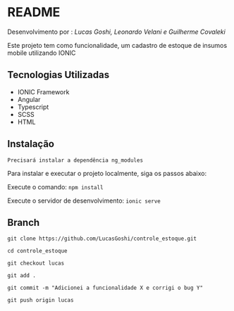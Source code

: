 # README
Desenvolvimento por : *Lucas Goshi, Leonardo Velani e Guilherme Covaleki*

Este projeto tem como funcionalidade, um cadastro de estoque de insumos mobile utilizando IONIC

## Tecnologias Utilizadas
- IONIC Framework
- Angular
- Typescript
- SCSS
- HTML

## Instalação

```Precisará instalar a dependência ng_modules```

Para instalar e executar o projeto localmente, siga os passos abaixo:

Execute o comando: ```npm install ```

Execute o servidor de desenvolvimento: ```ionic serve ```

## Branch
```git clone https://github.com/LucasGoshi/controle_estoque.git```

```cd controle_estoque``` 

```git checkout lucas``` 

```git add .``` 

```git commit -m "Adicionei a funcionalidade X e corrigi o bug Y"``` 

```git push origin lucas``` 



